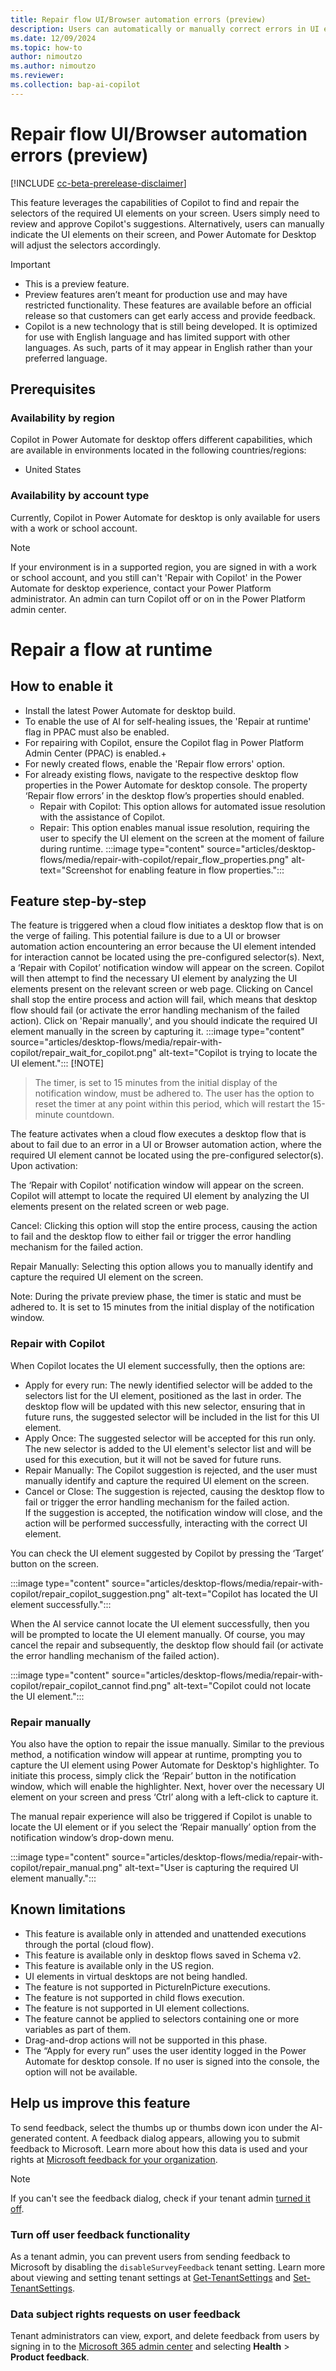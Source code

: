 ```yaml
---
title: Repair flow UI/Browser automation errors (preview)
description: Users can automatically or manually correct errors in UI elements that cannot be located during the execution of a UI or browser automation task.
ms.date: 12/09/2024
ms.topic: how-to
author: nimoutzo
ms.author: nimoutzo
ms.reviewer: 
ms.collection: bap-ai-copilot
---
```


# Repair flow UI/Browser automation errors (preview)

[!INCLUDE [cc-beta-prerelease-disclaimer](../includes/cc-beta-prerelease-disclaimer.md)]

This feature leverages the capabilities of Copilot to find and repair the selectors of the required UI elements on your screen. Users simply need to review and approve Copilot's suggestions. Alternatively, users can manually indicate the UI elements on their screen, and Power Automate for Desktop will adjust the selectors accordingly. 

> [!IMPORTANT]
> - This is a preview feature.
> - Preview features aren’t meant for production use and may have restricted functionality. These features are available before an official release so that customers can get early access and provide feedback.
> - Copilot is a new technology that is still being developed. It is optimized for use with English language and has limited support with other languages. As such, parts of it may appear in English rather than your preferred language.

## Prerequisites

### Availability by region

Copilot in Power Automate for desktop offers different capabilities, which are available in environments located in the following countries/regions:
- United States

### Availability by account type

Currently, Copilot in Power Automate for desktop is only available for users with a work or school account.

> [!NOTE]
> If your environment is in a supported region, you are signed in with a work or school account, and you still can't 'Repair with Copilot' in the Power Automate for desktop experience, contact your Power Platform administrator. An admin can turn Copilot off or on in the Power Platform admin center.

# Repair a flow at runtime

## How to enable it 
- Install the latest Power Automate for desktop build.  
- To enable the use of AI for self-healing issues, the 'Repair at runtime' flag in PPAC must also be enabled. 
- For repairing with Copilot, ensure the Copilot flag in Power Platform Admin Center (PPAC) is enabled.+
- For newly created flows, enable the 'Repair flow errors' option.
- For already existing flows, navigate to the respective desktop flow properties in the Power Automate for desktop console. The property ‘Repair flow errors’ in the desktop flow’s properties should enabled.
  - Repair with Copilot: This option allows for automated issue resolution with the assistance of Copilot. 
  - Repair: This option enables manual issue resolution, requiring the user to specify the UI element on the screen at the moment of failure during runtime.
 :::image type="content" source="articles/desktop-flows/media/repair-with-copilot/repair_flow_properties.png" alt-text="Screenshot for enabling feature in flow properties.":::

 
## Feature step-by-step 

The feature is triggered when a cloud flow initiates a desktop flow that is on the verge of failing. This potential failure is due to a UI or browser automation action encountering an error because the UI element intended for interaction cannot be located using the pre-configured selector(s). Next, a ‘Repair with Copilot’ notification window will appear on the screen. Copilot will then attempt to find the necessary UI element by analyzing the UI elements present on the relevant screen or web page. Clicking on Cancel shall stop the entire process and action will fail, which means that desktop flow should fail (or activate the error handling mechanism of the failed action). Click on 'Repair manually', and you should indicate the required UI element manually in the screen by capturing it. 
:::image type="content" source="articles/desktop-flows/media/repair-with-copilot/repair_wait_for_copilot.png" alt-text="Copilot is trying to locate the UI element.":::
[!NOTE]
> The timer, is set to 15 minutes from the initial display of the notification window, must be adhered to. The user has the option to reset the timer at any point within this period, which will restart the 15-minute countdown.


The feature activates when a cloud flow executes a desktop flow that is about to fail due to an error in a UI or Browser automation action, where the required UI element cannot be located using the pre-configured selector(s). Upon activation: 

The ‘Repair with Copilot’ notification window will appear on the screen. Copilot will attempt to locate the required UI element by analyzing the UI elements present on the related screen or web page. 

Cancel: Clicking this option will stop the entire process, causing the action to fail and the desktop flow to either fail or trigger the error handling mechanism for the failed action. 

Repair Manually: Selecting this option allows you to manually identify and capture the required UI element on the screen.  

Note: During the private preview phase, the timer is static and must be adhered to. It is set to 15 minutes from the initial display of the notification window. 

### Repair with Copilot
When Copilot locates the UI element successfully, then the options are: 
- Apply for every run: The newly identified selector will be added to the selectors list for the UI element, positioned as the last in order. The desktop flow will be updated with this new selector, ensuring that in future runs, the suggested selector will be included in the list for this UI element.
- Apply Once: The suggested selector will be accepted for this run only. The new selector is added to the UI element's selector list and will be used for this execution, but it will not be saved for future runs.
- Repair Manually: The Copilot suggestion is rejected, and the user must manually identify and capture the required UI element on the screen.
- Cancel or Close: The suggestion is rejected, causing the desktop flow to fail or trigger the error handling mechanism for the failed action.  
If the suggestion is accepted, the notification window will close, and the action will be performed successfully, interacting with the correct UI element.

You can check the UI element suggested by Copilot by pressing the ‘Target’ button on the screen.

:::image type="content" source="articles/desktop-flows/media/repair-with-copilot/repair_copilot_suggestion.png" alt-text="Copilot has located the UI element successfully.":::

When the AI service cannot locate the UI element successfully, then you will be prompted to locate the UI element manually. Of course, you may cancel the repair and subsequently, the desktop flow should fail (or activate the error handling mechanism of the failed action). 

:::image type="content" source="articles/desktop-flows/media/repair-with-copilot/repair_copilot_cannot find.png" alt-text="Copilot could not locate the UI element.":::

### Repair manually
You also have the option to repair the issue manually. Similar to the previous method, a notification window will appear at runtime, prompting you to capture the UI element using Power Automate for Desktop's highlighter. To initiate this process, simply click the ‘Repair’ button in the notification window, which will enable the highlighter. Next, hover over the necessary UI element on your screen and press ‘Ctrl’ along with a left-click to capture it.  

The manual repair experience will also be triggered if Copilot is unable to locate the UI element or if you select the ‘Repair manually’ option from the notification window’s drop-down menu.  

:::image type="content" source="articles/desktop-flows/media/repair-with-copilot/repair_manual.png" alt-text="User is capturing the required UI element manually.":::
## Known limitations 
- This feature is available only in attended and unattended executions through the portal (cloud flow).
- This feature is available only in desktop flows saved in Schema v2.
- This feature is available only in the US region.
- UI elements in virtual desktops are not being handled.
- The feature is not supported in PictureInPicture executions.
- The feature is not supported in child flows execution.
- The feature is not supported in UI element collections.
- The feature cannot be applied to selectors containing one or more variables as part of them.
- Drag-and-drop actions will not be supported in this phase.
- The “Apply for every run” uses the user identity logged in the Power Automate for desktop console. If no user is signed into the console, the option will not be available.

## Help us improve this feature

To send feedback, select the thumbs up or thumbs down icon under the AI-generated content. A feedback dialog appears, allowing you to submit feedback to Microsoft. Learn more about how this data is used and your rights at [Microsoft feedback for your organization](/microsoft-365/admin/misc/feedback-user-control).

> [!NOTE]
> If you can't see the feedback dialog, check if your tenant admin [turned it off](#turn-off-user-feedback-functionality).

### Turn off user feedback functionality

As a tenant admin, you can prevent users from sending feedback to Microsoft by disabling the `disableSurveyFeedback` tenant setting. Learn more about viewing and setting tenant settings at [Get-TenantSettings](/powershell/module/microsoft.powerapps.administration.powershell/get-tenantsettings) and [Set-TenantSettings](/powershell/module/microsoft.powerapps.administration.powershell/set-tenantsettings).

### Data subject rights requests on user feedback

Tenant administrators can view, export, and delete feedback from users by signing in to the [Microsoft 365 admin center](https://admin.microsoft.com) and selecting **Health** > **Product feedback**.

